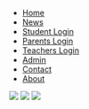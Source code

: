 <!DOCTYPE html>
<html>
<head>
    <link rel="stylesheet" href="style.css">
</head>
<body>
<nav>
<ul>
  <li><a href="#home">Home</a></li>
  <li><a href="#news">News</a></li>
  <li><a href="student.php">Student Login</a></li>
  <li><a href="#parents">Parents Login</a></li>
  <li><a href="#teachers">Teachers Login</a></li>
  <li><a href="#admin">Admin</a></li>
  <li><a href="#contact">Contact</a></li>
  <li><a href="#about">About</a></li>
</ul>
</nav>
<div>
  <img id="a" src="images/kvg-logo.png">
  <img id="b" src="images/kvg LOGO.png">
  <img id="c" src="images/download.jfif">
</div>
</body>
</html>
